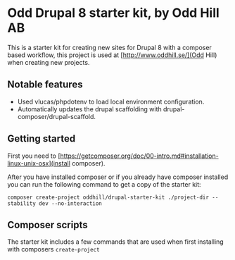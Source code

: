 # Odd Drupal 8 starter kit, by Odd Hill AB

This is a starter kit for creating new sites for Drupal 8 with a composer based workflow, this project is used at [http://www.oddhill.se/](Odd Hill) when creating new projects.

## Notable features

- Used vlucas/phpdotenv to load local environment configuration.
- Automatically updates the drupal scaffolding with drupal-composer/drupal-scaffold.

## Getting started

First you need to [https://getcomposer.org/doc/00-intro.md#installation-linux-unix-osx](install composer).

After you have installed composer or if you already have composer installed you can run the following command to get a copy of the starter kit:

```
composer create-project oddhill/drupal-starter-kit ./project-dir --stability dev --no-interaction
```

## Composer scripts

The starter kit includes a few commands that are used when first installing with composers `create-project`
